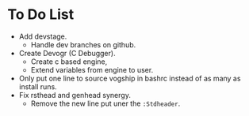 # To Do List
- Add devstage.
	- Handle dev branches on github.
- Create Devogr (C Debugger).
	- Create c based engine,
	- Extend variables from engine to user.
- Only put one line to source vogship in bashrc instead of as many as install runs.
- Fix rsthead and genhead synergy.
	- Remove the new line put uner the `:Stdheader`.
